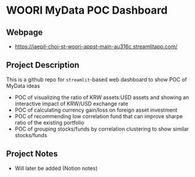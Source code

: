 # WOORI MyData POC Dashboard

## Webpage

- https://jaepil-choi-st-woori-appst-main-au316c.streamlitapp.com/

## Project Description

This is a github repo for `streamlit`-based web dashboard to show POC of MyData ideas
- POC of visualizing the ratio of KRW assets:USD assets and showing an interactive impact of KRW/USD exchange rate
- POC of calculating currency gain/loss on foreign asset investment
- POC of recommending low correlation fund that can improve sharpe ratio of the existing portfolio
- POC of grouping stocks/funds by correlation clustering to show similar stocks/funds

## Project Notes

- Will later be added (Notion notes)